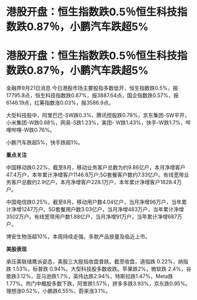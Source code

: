 # 港股开盘：恒生指数跌0.5％恒生科技指数跌0.87％，小鹏汽车跌超5%

# 港股开盘：恒生指数跌0.5％恒生科技指数跌0.87％，小鹏汽车跌超5%

金融界9月21日消息
今日港股市场主要股指多数低开，恒生指数跌0.5%，报17795.8点，恒生科技指数跌0.87%，报3887.64点，国企指数跌0.57%，报6146.19点，红筹指数涨0.03%，报3586.9点。

大型科技股中，阿里巴巴-SW跌0.3%，腾讯控股跌0.78%，京东集团-SW平开，小米集团-W跌0.68%，网易-S跌1.23%，美团-
W跌1.43%，快手-W跌1.7%，哔哩哔哩-W跌0.76%。

小鹏汽车跌超5%，快手跌超1%。

**重点关注**

中国移动跌0.22%，截至8月，移动业务客户总数为约9.86亿户，本月净增客户47.4万户，本年累计净增客户1146.8万户;5G套餐客户数约7.33亿户。有线宽带业务客户总数约2.9亿户，本月净增客户228.1万户，本年累计净增客户1828.4万户。

中国电信跌0.25%，截至8月，移动用户数4.04亿户，当月净增96万户，当年累计净增1247万户。5G套餐用户数3.03亿户，当月净增483万户，当年累计净增3502万户。有线宽带用户数1.88亿户，当月净增91万户，当年累计净增687万户。

博安生物涨超10%，本周持续走强，多款产品放量及临近上市。

**美股表现**

承压美联储鹰派姿态，美股三大股指收盘普跌。截至收盘，道指跌 0.22%，纳指跌 1.53%，标普跌 0.94%。大型科技股多数收跌。苹果跌2%，微软跌
2.4%，谷歌跌3.12%，亚马逊跌1.7%，英伟达跌2.94%，特斯拉跌1.47%，Meta跌1.77%。热门中概股多数下跌，阿里跌1.57%，拼多多跌3.93%，京东跌0.95%。理想涨0.52%，小鹏跌6.55%，蔚来涨3.1%。


